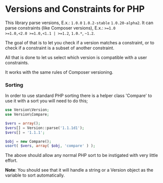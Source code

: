 Versions and Constraints for PHP
================================

This library parse versions, 
E.x.:
<code>1.0.0</code>
<code>1.0.2-stable</code>
<code>1.0.20-alpha2</code>.
It can parse constraints (like Composer versions),
E.x.:
<code>>=1.0 >=1.0,<2.0 >=1.0,<1.1 | >=1.2</code>,
<code>1.0.*</code>,
<code>~1.2</code>.

The goal of that is to let you check if a version matches a constraint,
or to check if a constraint is a subset of another constraint.

All that is done to let us select which version is compatible with a user constraints.

It works with the same rules of Composer versioning.

### Sorting
In order to use standard PHP sorting there is a helper class 'Compare' to use it with a sort you will need to do this;

```php
use Version\Version;
use Version\Compare;

$vers = array();
$vers[] = Version::parse('1.1.1d1');
$vers[] = '1.1.1';

$obj = new Compare();
usort( $vers, array( $obj, 'compare' ) );
```

The above should allow any normal PHP sort to be instigated with very little effort.

**Note**: You should see that it will handle a string or a Version object as the variable to sort automatically.
